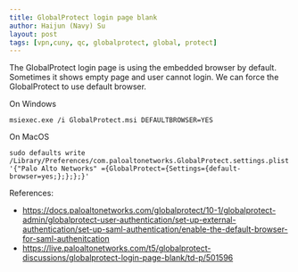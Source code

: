 ```yaml
---
title: GlobalProtect login page blank
author: Haijun (Navy) Su
layout: post
tags: [vpn,cuny, qc, globalprotect, global, protect]
---
```


The GlobalProtect login page is using the embedded browser by default. Sometimes it shows empty page and user cannot login. We can force the GlobalProtect to use default browser.

On Windows

```shell
msiexec.exe /i GlobalProtect.msi DEFAULTBROWSER=YES
```

On MacOS

```shell
sudo defaults write /Library/Preferences/com.paloaltonetworks.GlobalProtect.settings.plist '{"Palo Alto Networks" ={GlobalProtect={Settings={default-browser=yes;};};};}'
```

References:

* <https://docs.paloaltonetworks.com/globalprotect/10-1/globalprotect-admin/globalprotect-user-authentication/set-up-external-authentication/set-up-saml-authentication/enable-the-default-browser-for-saml-authenitcation>
* <https://live.paloaltonetworks.com/t5/globalprotect-discussions/globalprotect-login-page-blank/td-p/501596>
